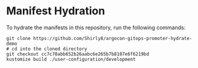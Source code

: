 # Manifest Hydration

To hydrate the manifests in this repository, run the following commands:

```shell
git clone https://github.com/Shirly8/argocon-gitops-promoter-hydrate-demo
# cd into the cloned directory
git checkout cc7c70abb652b26aabc6e265b7b8107e6f6219bd
kustomize build ./user-configuration/development
```
